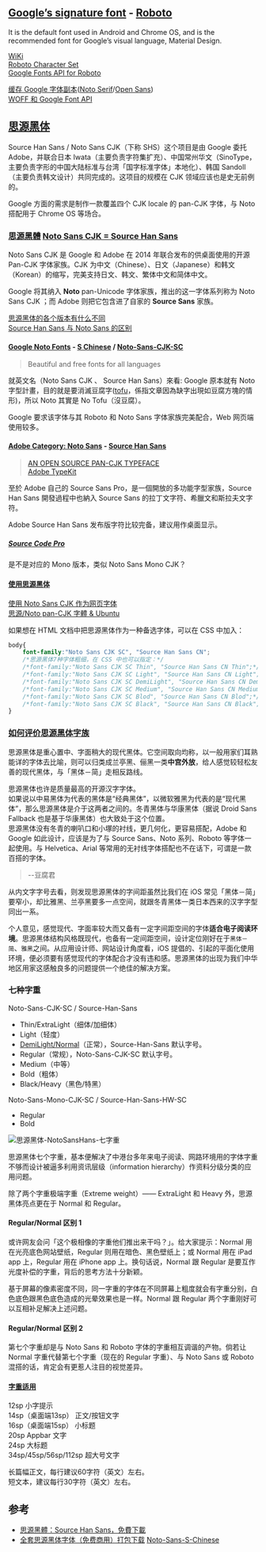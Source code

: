 ## [Google’s signature font](http://google-opensource.blogspot.my/2015/05/roboto-googles-signature-font-is-now.html) - [Roboto](https://github.com/google/roboto)
It is the default font used in Android and Chrome OS, and is the recommended font for Google’s visual language, Material Design.

[WiKi](https://zh.wikipedia.org/wiki/Roboto)  
[Roboto Character Set](https://www.google.com/fonts/specimen/Roboto)  
[Google Fonts API for Roboto](https://www.google.com/fonts#UsePlace:use/Collection:Roboto)

[缓存 Google 字体副本](http://ju.outofmemory.cn/entry/88873)([Noto Serif](http://www.1001fonts.com/noto-serif-font.html)/[Open Sans](http://www.1001fonts.com/open-sans-font.html))  
[WOFF 和 Google Font API](https://swordair.com/woff-and-google-font-api/)  

## [思源黑体](https://zh.wikipedia.org/wiki/%E6%80%9D%E6%BA%90%E9%BB%91%E9%AB%94)
Source Han Sans / Noto Sans CJK（下称 SHS）这个项目是由 Google 委托 Adobe，并联合日本 Iwata（主要负责字符集扩充）、中国常州华文（SinoType，主要负责字形的中国大陆标准与台湾「国字标准字体」本地化）、韩国 Sandoll（主要负责韩文设计）共同完成的。这项目的规模在 CJK 领域应该也是史无前例的。

Google 方面的需求是制作一款覆盖四个 CJK locale 的 pan-CJK 字体，与 Noto 搭配用于 Chrome OS 等场合。

### [思源黑體](http://blog.typekit.com/alternate/source-han-sans-chs/) [Noto Sans CJK = Source Han Sans](http://acrossbeta.blogspot.com/2014/09/blog-post_8.html)
Noto Sans CJK 是 Google 和 Adobe 在 2014 年联合发布的供桌面使用的开源 Pan-CJK 字体家族。CJK 为中文（Chinese）、日文（Japanese）和韩文（Korean）的缩写，完美支持日文、韩文、繁体中文和简体中文。

Google 将其纳入 **Noto** pan-Unicode 字体家族，推出的这一字体系列称为 Noto Sans CJK ；而 Adobe 则把它包含进了自家的 **Source Sans** 家族。

[思源黑体的各个版本有什么不同](https://www.zhihu.com/question/24639343)  
[Source Han Sans 与 Noto Sans 的区别](https://qdan.me/list/VLPe5sfsxkFWYMmX)  

#### [Google Noto Fonts](https://www.google.com/get/noto/) - [S Chinese](https://www.google.com/get/noto/help/cjk/) / [Noto-Sans-CJK-SC](https://noto-website-2.storage.googleapis.com/pkgs/NotoSansCJKsc-hinted.zip)  

> Beautiful and free fonts for all languages

就英文名（Noto Sans CJK 、 Source Han Sans）來看: Google 原本就有 Noto 字型計畫，目的就是要消滅豆腐字([tofu](http://www.1001fonts.com/noto-serif-font.html)，係指文章因為缺字出現如豆腐方塊的情形)，所以 Noto 其實是 No Tofu（沒豆腐）。

Google 要求该字体与其 Roboto 和 Noto Sans 字体家族完美配合，Web 网页端使用较多。

#### [Adobe Category: Noto Sans](http://blogs.adobe.com/conversations/tag/noto-sans) -  [Source Han Sans](https://github.com/adobe-fonts/source-han-sans)

> [AN OPEN SOURCE PAN-CJK TYPEFACE](http://blogs.adobe.com/conversations/2014/07/introducing-source-han-sans-an-open-source-pan-cjk-typeface.html)  
> [Adobe TypeKit](https://typekit.com/fonts?licenses=desktop&sort=newest)  

至於 Adobe 自己的 Source Sans Pro，是一個開放的多功能字型家族，Source Han Sans 開發過程中也納入 Source Sans 的拉丁文字符、希臘文和斯拉夫文字符。

Adobe Source Han Sans 发布版字符比较完备，建议用作桌面显示。

##### [Source Code Pro](https://github.com/adobe-fonts/source-code-pro)
是不是对应的 Mono 版本，类似 Noto Sans Mono CJK？

#### [使用思源黑体](http://www.iinterest.net/2015/01/29/%E4%BD%BF%E7%94%A8%E6%80%9D%E6%BA%90%E9%BB%91%E4%BD%93/)
[使用 Noto Sans CJK 作为网页字体](https://leonax.net/p/7750/use-noto-sans-cjk-as-default-blog-font/)  
[思源/Noto pan-CJK 字體 & Ubuntu](http://blog.anthonywong.net/2014/07/28/%E6%80%9D%E6%BA%90noto-pan-cjk-%E5%AD%97%E9%AB%94-ubuntu/)  

如果想在 HTML 文档中把思源黑体作为一种备选字体，可以在 CSS 中加入：

```CSS
body{ 
    font-family:"Noto Sans CJK SC", "Source Han Sans CN";
    /*思源黑体7种字体粗细，在 CSS 中也可以指定：*/
    /*font-family:"Noto Sans CJK SC Thin", "Source Han Sans CN Thin";*/
    /*font-family:"Noto Sans CJK SC Light", "Source Han Sans CN Light";*/
    /*font-family:"Noto Sans CJK SC DemiLight", "Source Han Sans CN DemiLight";*/
    /*font-family:"Noto Sans CJK SC Medium", "Source Han Sans CN Medium";*/
    /*font-family:"Noto Sans CJK SC Blod", "Source Han Sans CN Blod";*/
    /*font-family:"Noto Sans CJK SC Black", "Source Han Sans CN Black";*/
}
```

### [如何评价思源黑体字族](https://www.zhihu.com/question/24499749)
思源黑体是重心置中、字面稍大的现代黑体。它空间取向均称，以一般用家们耳熟能详的字体去比喻，则可以归类成兰亭黑、俪黑一类**中宫外放**，给人感觉较轻松友善的现代黑体，与「黑体－简」走相反路线。

思源黑体也许是质量最高的开源汉字字体。  
如果说以中易黑体为代表的黑体是“经典黑体”，以微软雅黑为代表的是“现代黑体”，那么思源黑体是介于这两者之间的。冬青黑体与华康黑体（据说 Droid Sans Fallback 也是基于华康黑体）也大致处于这个位置。  
思源黑体没有冬青的喇叭口和小塚的衬线，更几何化，更容易搭配，Adobe 和 Google 如此设计，应该是为了与 Source Sans、Noto 系列、Roboto 等字体一起使用。与 Helvetica、Arial 等常用的无衬线字体搭配也不在话下，可谓是一款百搭的字体。  
> --豆腐君

从内文字字号去看，则发现思源黑体的字间距虽然比我们在 iOS 常见「黑体－简」要窄小，却比雅黑、兰亭黑要多一点空间，就跟冬青黑体一类日本西来的汉字字型同出一系。

个人意见，感觉现代、字面率较大而又备有一定字间距空间的字体**适合电子阅读环境**。思源黑体结构风格既现代，也备有一定间距空间，设计定位刚好在于`黑体－简`、`雅黑`之间。从应用设计师、网站设计角度看，iOS 提倡的、引起的平面化使用环境，便必须要有感觉现代的字体配合才没有违和感。思源黑体的出现为我们中华地区用家这感触良多的问题提供一个绝佳的解决方案。

### 七种字重
Noto-Sans-CJK-SC / Source-Han-Sans

- Thin/ExtraLight（细体/加细体）
- Light（轻度）
- [DemiLight/Normal](https://www.zhihu.com/question/24607502)（正常），Source-Han-Sans 默认字号。
- Regular（常规），Noto-Sans-CJK-SC 默认字号。
- Medium（中等）
- Bold（粗体）
- Black/Heavy（黑色/特黑）

Noto-Sans-Mono-CJK-SC / Source-Han-Sans-HW-SC

- Regular
- Bold

![思源黑体-NotoSansHans-七字重](思源黑体-NotoSansHans-七字重.jpg)

思源黑体七个字重，基本便解决了中港台多年来电子阅读、网路环境用的字体字重不够而设计被逼多利用资讯层级（information hierarchy）作资料分级分类的应用问题。

除了两个字重极端字重（Extreme weight）—— ExtraLight 和 Heavy 外，思源黑体亮点更在于 Normal 和 Regular。

#### Regular/Normal 区别 1
或许网友会问「这个极相像的字重他们推出来干吗？」。给大家提示：Normal 用在光亮底色网站壁纸，Regular 则用在暗色、黑色壁纸上；或 Normal 用在 iPad app 上，Regular 用在 iPhone app 上。换句话说，Normal 跟 Regular 是要互作光度补偿的字重，背后的思考方法十分新颖。

基于屏幕的像素密度不同，同一字重的字体在不同屏幕上粗度就会有字重分别，白色底色跟黑色底色造成的光晕效果也是一样。Normal 跟 Regular 两个字重刚好可以互相补足解决上述问题。

#### Regular/Normal 区别 2
第七个字重却是与 Noto Sans 和 Roboto 字体的字重相互调谐的产物。倘若让 Normal 字重代替第七个字重（现在的 Regular 字重）、与 Noto Sans 或 Roboto 混搭的话，肯定会有更惹人注目的视觉差异。

#### [字重适用](http://huaban.com/pins/512117516/)

12sp 小字提示  
14sp（桌面端13sp） 正文/按钮文字  
16sp（桌面端15sp） 小标题  
20sp Appbar 文字  
24sp 大标题  
34sp/45sp/56sp/112sp 超大号文字  

长篇幅正文，每行建议60字符（英文）左右。  
短文本，建议每行30字符（英文）左右。  

## 参考

- [思源黑體：Source Han Sans，免費下載](https://free.com.tw/source-han-sans-noto-sans/)  
- [全套思源黑体字体（免费商用）打包下载](http://www.digitaling.com/articles/17462.html) [Noto-Sans-S-Chinese](http://pan.baidu.com/s/1uJBBK)  


